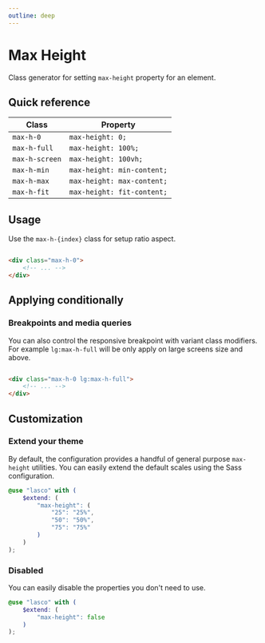 ```yaml
---
outline: deep
---
```


# Max Height

Class generator for setting `max-height` property for an element.

## Quick reference

| Class          | Property                   |
|----------------|----------------------------|
| `max-h-0`      | `max-height: 0;`           |
| `max-h-full`   | `max-height: 100%;`        |
| `max-h-screen` | `max-height: 100vh;`       |
| `max-h-min`    | `max-height: min-content;` |
| `max-h-max`    | `max-height: max-content;` |
| `max-h-fit`    | `max-height: fit-content;` |

## Usage

Use the `max-h-{index}` class for setup ratio aspect.

```html

<div class="max-h-0">
    <!-- ... -->
</div>
```

## Applying conditionally

### Breakpoints and media queries

You can also control the responsive breakpoint with variant class modifiers. For example `lg:max-h-full` will be only
apply on large screens size and above.

```html

<div class="max-h-0 lg:max-h-full">
    <!-- ... -->
</div>
```

## Customization

### Extend your theme

By default, the configuration provides a handful of general purpose `max-height` utilities. You can easily extend the
default scales using the Sass configuration.

```scss
@use "lasco" with (
    $extend: (
        "max-height": (
            "25": "25%",
            "50": "50%",
            "75": "75%"
        )
    )
);
```

### Disabled

You can easily disable the properties you don't need to use.

```scss
@use "lasco" with (
    $extend: (
        "max-height": false
    )
);
```
